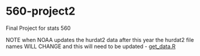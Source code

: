 # 560-project2
Final Project for stats 560

NOTE when NOAA updates the hurdat2 data after this year the hurdat2 file names WILL CHANGE and this will need to be updated - [get_data.R](get_data.R)
